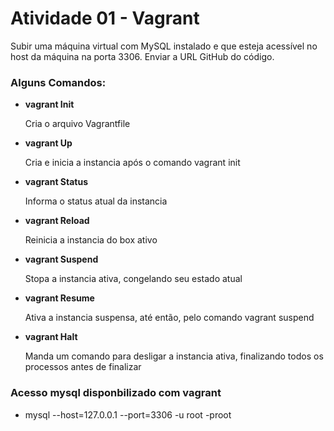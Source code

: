 # Atividade 01 - Vagrant
<p> Subir uma máquina virtual com MySQL instalado e que esteja acessível no host da máquina na porta 3306. Enviar a URL GitHub do código. <p>

### Alguns Comandos:

* **vagrant Init**
  <p>Cria o arquivo Vagrantfile<p>
    
* **vagrant Up**
    <p>Cria e inicia a instancia após o comando vagrant init</p>

* **vagrant Status**
    <p>Informa o status atual da instancia</p>

* **vagrant Reload**
    <p>Reinicia a instancia do box ativo</p>

* **vagrant Suspend**
    <p>Stopa a instancia ativa, congelando seu estado atual</p>

* **vagrant Resume**
    <p>Ativa a instancia suspensa, até então, pelo comando vagrant suspend</p>

* **vagrant Halt**
    <p>Manda um comando para desligar a instancia ativa, finalizando todos os processos antes de finalizar</p>

### Acesso mysql disponbilizado com vagrant

* <p>mysql --host=127.0.0.1 --port=3306 -u root -proot</p>